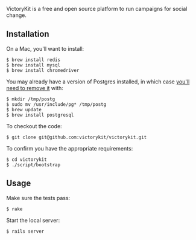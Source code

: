 VictoryKit is a free and open source platform to run campaigns for social change.

## Installation

On a Mac, you'll want to install:

    $ brew install redis
    $ brew install mysql
    $ brew install chromedriver

You may already have a version of Postgres installed, in which case [you'll need to remove it](https://gist.github.com/2471603) with:

    $ mkdir /tmp/postg
    $ sudo mv /usr/include/pg* /tmp/postg
    $ brew update
    $ brew install postgresql

To checkout the code:

    $ git clone git@github.com:victorykit/victorykit.git

To confirm you have the appropriate requirements:

    $ cd victorykit
    $ ./script/bootstrap

## Usage

Make sure the tests pass:

    $ rake

Start the local server:

    $ rails server
